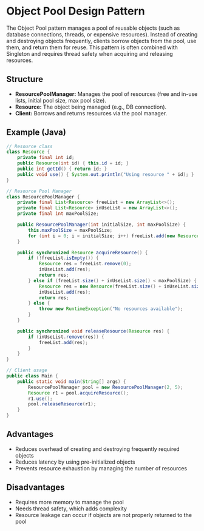 
# Object Pool Design Pattern

The Object Pool pattern manages a pool of reusable objects (such as database connections, threads, or expensive resources). Instead of creating and destroying objects frequently, clients borrow objects from the pool, use them, and return them for reuse. This pattern is often combined with Singleton and requires thread safety when acquiring and releasing resources.

## Structure
- **ResourcePoolManager:** Manages the pool of resources (free and in-use lists, initial pool size, max pool size).
- **Resource:** The object being managed (e.g., DB connection).
- **Client:** Borrows and returns resources via the pool manager.

## Example (Java)
```java
// Resource class
class Resource {
    private final int id;
    public Resource(int id) { this.id = id; }
    public int getId() { return id; }
    public void use() { System.out.println("Using resource " + id); }
}

// Resource Pool Manager
class ResourcePoolManager {
    private final List<Resource> freeList = new ArrayList<>();
    private final List<Resource> inUseList = new ArrayList<>();
    private final int maxPoolSize;

    public ResourcePoolManager(int initialSize, int maxPoolSize) {
        this.maxPoolSize = maxPoolSize;
        for (int i = 0; i < initialSize; i++) freeList.add(new Resource(i));
    }

    public synchronized Resource acquireResource() {
        if (!freeList.isEmpty()) {
            Resource res = freeList.remove(0);
            inUseList.add(res);
            return res;
        } else if (freeList.size() + inUseList.size() < maxPoolSize) {
            Resource res = new Resource(freeList.size() + inUseList.size());
            inUseList.add(res);
            return res;
        } else {
            throw new RuntimeException("No resources available");
        }
    }

    public synchronized void releaseResource(Resource res) {
        if (inUseList.remove(res)) {
            freeList.add(res);
        }
    }
}

// Client usage
public class Main {
    public static void main(String[] args) {
        ResourcePoolManager pool = new ResourcePoolManager(2, 5);
        Resource r1 = pool.acquireResource();
        r1.use();
        pool.releaseResource(r1);
    }
}
```

## Advantages
- Reduces overhead of creating and destroying frequently required objects
- Reduces latency by using pre-initialized objects
- Prevents resource exhaustion by managing the number of resources

## Disadvantages
- Requires more memory to manage the pool
- Needs thread safety, which adds complexity
- Resource leakage can occur if objects are not properly returned to the pool